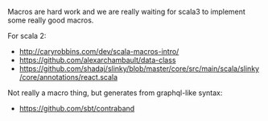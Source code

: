 Macros are hard work and we are really waiting for scala3 to implement
some really good macros.

For scala 2:

* http://caryrobbins.com/dev/scala-macros-intro/
* https://github.com/alexarchambault/data-class
* https://github.com/shadaj/slinky/blob/master/core/src/main/scala/slinky/core/annotations/react.scala

Not really a macro thing, but generates from graphql-like syntax:

* https://github.com/sbt/contraband

